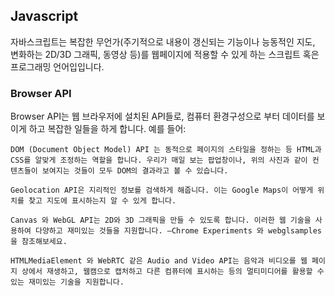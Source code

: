 ## Javascript

자바스크립트는 복잡한 무언가(주기적으로 내용이 갱신되는 기능이나 능동적인 지도, 변화하는 2D/3D 그래픽, 동영상 등)를 웹페이지에 적용할 수 있게 하는 스크립트 혹은 프로그래밍 언어입입니다.

### Browser API

Browser API는 웹 브라우저에 설치된 API들로, 컴퓨터 환경구성으로 부터 데이터를 보이게 하고 복잡한 일들을 하게 합니다. 예를 들어:

```
DOM (Document Object Model) API 는 동적으로 페이지의 스타일을 정하는 등 HTML과 CSS를 알맞게 조정하는 역할을 합니다. 우리가 매일 보는 팝업창이나, 위의 사진과 같이 컨텐츠들이 보여지는 것들이 모두 DOM의 결과라고 볼 수 있습니다.
```

```
Geolocation API은 지리적인 정보를 검색하게 해줍니다. 이는 Google Maps이 어떻게 위치를 찾고 지도에 표시하는지 알 수 있게 합니다.
```

```
Canvas 와 WebGL API는 2D와 3D 그래픽을 만들 수 있도록 합니다. 이러한 웹 기술을 사용하여 다양하고 재미있는 것들을 지원합니다. —Chrome Experiments 와 webglsamples을 참조해보세요.
```

```
HTMLMediaElement 와 WebRTC 같은 Audio and Video API는 음악과 비디오를 웹 페이지 상에서 재생하고, 웹캠으로 캡처하고 다른 컴퓨터에 표시하는 등의 멀티미디어를 활용할 수 있는 재미있는 기술을 지원합니다.
```
